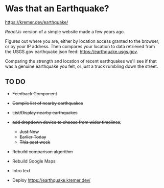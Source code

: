 Was that an Earthquake?
=
https://kremer.dev/earthquake/

*ReactJs* version of a simple website made a few years ago.

Figures out where you are, either by location access granted to the browser,
or by your IP address. Then compares your location to
data retrieved from the USGS.gov earthquake json feed: https://earthquake.usgs.gov.

Comparing the strength and location of recent earthquakes we'll see
if that was a genuine earthquake you felt, or just a truck
rumbling down the street.

TO DO
-----
* ~~Feedback Component~~
* ~~Compile list of nearby earthquakes~~
* ~~List/Display nearby earthquakes~~


* ~~add dropdown device to choose from wider timelines~~:
    - ~~Just Now~~
    - ~~Earlier Today~~
    - ~~This past week~~
* ~~Rebuild comparison algorithm~~
* Rebuild Google Maps
* Intro text
* Deploy https://earthquake.kremer.dev/
